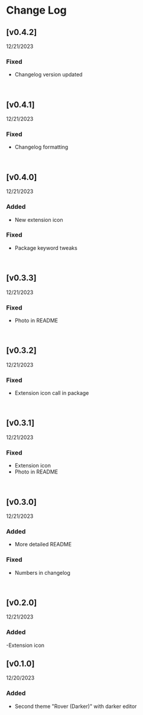 # Change Log

## [v0.4.2]
12/21/2023

### Fixed
- Changelog version updated
<br>


## [v0.4.1]
12/21/2023

### Fixed
- Changelog formatting
<br>


## [v0.4.0]
12/21/2023

### Added
- New extension icon

### Fixed
- Package keyword tweaks
<br>


## [v0.3.3]
12/21/2023

### Fixed
- Photo in README
<br>


## [v0.3.2]
12/21/2023

### Fixed
- Extension icon call in package
<br>


## [v0.3.1]
12/21/2023

### Fixed
- Extension icon
- Photo in README
<br>


## [v0.3.0] 
12/21/2023

### Added
- More detailed README

### Fixed
- Numbers in changelog
<br>


## [v0.2.0]
12/21/2023

### Added
-Extension icon
<br>


## [v0.1.0]
12/20/2023

### Added

- Second theme "Rover (Darker)" with darker editor
